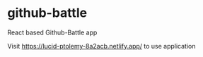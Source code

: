 # github-battle
 React based Github-Battle app

  Visit https://lucid-ptolemy-8a2acb.netlify.app/ to use application
